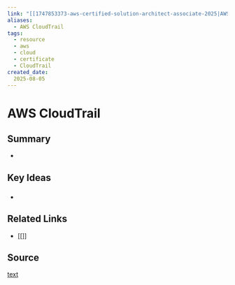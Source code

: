 ```yaml
---
link: "[[1747853373-aws-certified-solution-architect-associate-2025|AWS Certified Solution Architect Associate 2025]]"
aliases: 
  - AWS CloudTrail
tags:
  - resource
  - aws
  - cloud
  - certificate
  - CloudTrail
created_date:
  2025-08-05
---
```

# AWS CloudTrail
## Summary
- 

## Key Ideas
### 
- 

## Related Links
- [[]]

## Source
[text]()
